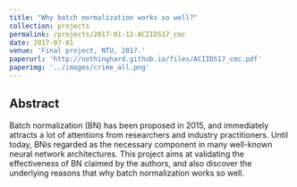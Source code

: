 ```yaml
---
title: "Why batch normalization works so well?"
collection: projects
permalink: /projects/2017-01-12-ACIIDS17_cmc
date: 2017-07-01
venue: 'Final project, NTU, 2017.'
paperurl: 'http://nothinghard.github.io/files/ACIIDS17_cmc.pdf'
paperimg: '../images/crime_all.png'
---
```


## Abstract
Batch normalization (BN) has been proposed in 2015, and immediately attracts a lot of attentions from researchers and industry practitioners. Until today, BNis regarded as the necessary component in many well-known neural network architectures. This project aims at validating the effectiveness of BN claimed by the authors, and also discover the underlying reasons that why batch normalization works so well. 